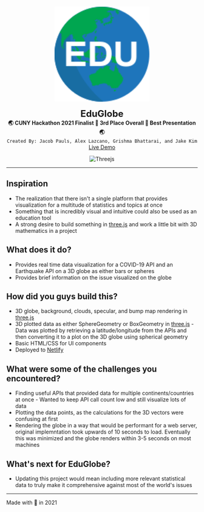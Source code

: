 <p align="center">
  <img src="./dist/assets/eduglobe-logo.svg" alt="EduGlobe" height="250" />
</p>
<p align="center">
  <font size="5"><strong>EduGlobe</strong></font><br/>
  <strong> 🌏 CUNY Hackathon 2021 Finalist 🏅 3rd Place Overall 🏅 Best Presentation 🌏</strong><br/>
  <code>Created By: Jacob Pauls, Alex Lazcano, Grishma Bhattarai, and Jake Kim</code></br>
  <a href="https://www.eduglobe.space/" >Live Demo</a>
</p>
<p align="center">
  <img alt="Threejs" src="https://img.shields.io/badge/three.js-r124-blue" />
</p>

--- 

## Inspiration
- The realization that there isn't a single platform that provides visualization for a multitude of statistics and topics at once
- Something that is incredibly visual and intuitive could also be used as an education tool
- A strong desire to build something in [three.js](https://threejs.org/) and work a little bit with 3D mathematics in a project

## What does it do?
- Provides real time data visualization for a COVID-19 API and an Earthquake API on a 3D globe as either bars or spheres
- Provides brief information on the issue visualized on the globe

## How did you guys build this?
- 3D globe, background, clouds, specular, and bump map rendering in [three.js](https://threejs.org/)
- 3D plotted data as either SphereGeometry or BoxGeometry in [three.js](https://threejs.org/)
      - Data was plotted by retrieving a latitude/longitude from the APIs and then converting it to a plot on the 3D globe using spherical geometry
- Basic HTML/CSS for UI components
- Deployed to [Netlify](https://www.netlify.com/)

## What were some of the challenges you encountered?
- Finding useful APIs that provided data for multiple continents/countries at once
      - Wanted to keep API call count low and still visualize lots of data
- Plotting the data points, as the calculations for the 3D vectors were confusing at first
- Rendering the globe in a way that would be performant for a web server, original implemntation took upwards of 10 seconds to load. Eventually this was minimized and the globe renders within 3-5 seconds on most machines

## What's next for EduGlobe?
- Updating this project would mean including more relevant statistical data to truly make it comprehensive against most of the world's issues

--- 

Made  with 💛 in 2021 